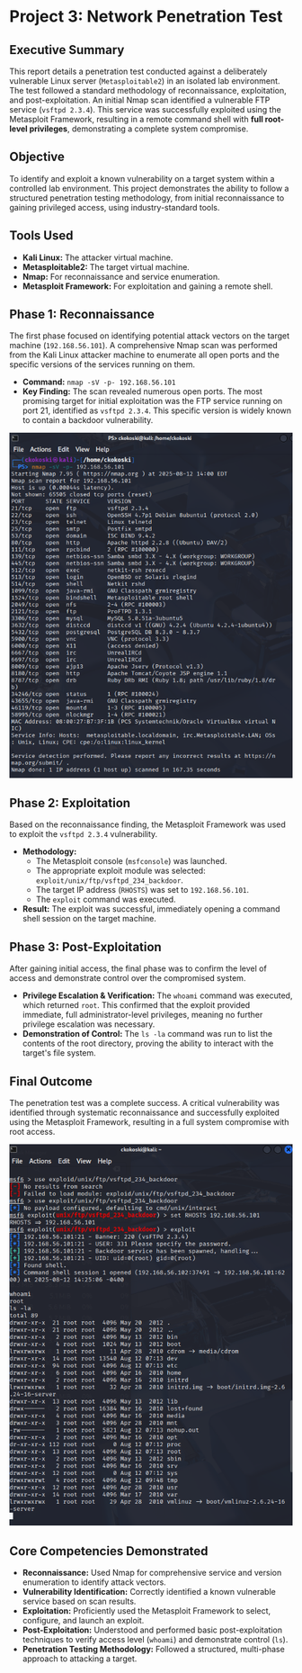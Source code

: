# Project 3: Network Penetration Test

## Executive Summary

This report details a penetration test conducted against a deliberately vulnerable Linux server (`Metasploitable2`) in an isolated lab environment. The test followed a standard methodology of reconnaissance, exploitation, and post-exploitation. An initial Nmap scan identified a vulnerable FTP service (`vsftpd 2.3.4`). This service was successfully exploited using the Metasploit Framework, resulting in a remote command shell with **full root-level privileges**, demonstrating a complete system compromise.

## Objective

To identify and exploit a known vulnerability on a target system within a controlled lab environment. This project demonstrates the ability to follow a structured penetration testing methodology, from initial reconnaissance to gaining privileged access, using industry-standard tools.

## Tools Used

* **Kali Linux:** The attacker virtual machine.
* **Metasploitable2:** The target virtual machine.
* **Nmap:** For reconnaissance and service enumeration.
* **Metasploit Framework:** For exploitation and gaining a remote shell.

## Phase 1: Reconnaissance

The first phase focused on identifying potential attack vectors on the target machine (`192.168.56.101`). A comprehensive Nmap scan was performed from the Kali Linux attacker machine to enumerate all open ports and the specific versions of the services running on them.

* **Command:** `nmap -sV -p- 192.168.56.101`
* **Key Finding:** The scan revealed numerous open ports. The most promising target for initial exploitation was the FTP service running on port 21, identified as `vsftpd 2.3.4`. This specific version is widely known to contain a backdoor vulnerability.

![Nmap Reconnaissance Scan](./images/nmap-scan-before.png)

## Phase 2: Exploitation

Based on the reconnaissance finding, the Metasploit Framework was used to exploit the `vsftpd 2.3.4` vulnerability.

* **Methodology:**
    * The Metasploit console (`msfconsole`) was launched.
    * The appropriate exploit module was selected: `exploit/unix/ftp/vsftpd_234_backdoor`.
    * The target IP address (`RHOSTS`) was set to `192.168.56.101`.
    * The `exploit` command was executed.
* **Result:** The exploit was successful, immediately opening a command shell session on the target machine.

## Phase 3: Post-Exploitation

After gaining initial access, the final phase was to confirm the level of access and demonstrate control over the compromised system.

* **Privilege Escalation & Verification:** The `whoami` command was executed, which returned `root`. This confirmed that the exploit provided immediate, full administrator-level privileges, meaning no further privilege escalation was necessary.
* **Demonstration of Control:** The `ls -la` command was run to list the contents of the root directory, proving the ability to interact with the target's file system.

## Final Outcome

The penetration test was a complete success. A critical vulnerability was identified through systematic reconnaissance and successfully exploited using the Metasploit Framework, resulting in a full system compromise with root access.

![Successful Exploitation and Post-Exploitation Commands](./images/control-after.png)

## Core Competencies Demonstrated

* **Reconnaissance:** Used Nmap for comprehensive service and version enumeration to identify attack vectors.
* **Vulnerability Identification:** Correctly identified a known vulnerable service based on scan results.
* **Exploitation:** Proficiently used the Metasploit Framework to select, configure, and launch an exploit.
* **Post-Exploitation:** Understood and performed basic post-exploitation techniques to verify access level (`whoami`) and demonstrate control (`ls`).
* **Penetration Testing Methodology:** Followed a structured, multi-phase approach to attacking a target.
